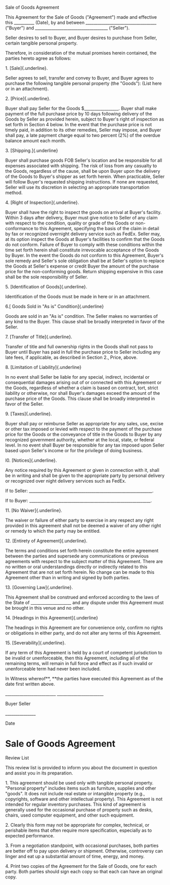 Sale of Goods Agreement

This Agreement for the Sale of Goods (\"Agreement\") made and effective
this \_\_\_\_\_\_\_\_\_\_ (Date), by and between
\_\_\_\_\_\_\_\_\_\_\_\_\_\_\_\_\_\_\_\_\_\_\_\_\_\_\_\_\_\_\_\_\_\_\_
(\"Buyer\") and
\_\_\_\_\_\_\_\_\_\_\_\_\_\_\_\_\_\_\_\_\_\_\_\_\_\_\_\_\_\_\_\_\_\_\_\_
(\"Seller\").

Seller desires to sell to Buyer, and Buyer desires to purchase from
Seller, certain tangible personal property.

Therefore, in consideration of the mutual promises herein contained, the
parties hereto agree as follows:

1\. [Sale]{.underline}.

Seller agrees to sell, transfer and convey to Buyer, and Buyer agrees to
purchase the following tangible personal property (the \"Goods\"): (List
here or in an attachment).

2\. [Price]{.underline}.

Buyer shall pay Seller for the Goods
\$\_\_\_\_\_\_\_\_\_\_\_\_\_\_\_\_\_. Buyer shall make payment of the
full purchase price by 10 days following delivery of the Goods by Seller
as provided herein, subject to Buyer\'s right of inspection as set forth
in Section 4 below. In the event that the purchase price is not timely
paid, in addition to its other remedies, Seller may impose, and Buyer
shall pay, a late payment charge equal to two percent (2%) of the
overdue balance amount each month.

3\. [Shipping.]{.underline}

Buyer shall purchase goods FOB Seller's location and be responsible for
all expenses associated with shipping. The risk of loss from any
casualty to the Goods, regardless of the cause, shall be upon Buyer upon
the delivery of the Goods to Buyer\'s shipper as set forth herein. When
practicable, Seller will follow Buyer\'s requested shipping
instructions. If none are requested, Seller will use its discretion in
selecting an appropriate transportation method.

4\. [Right of Inspection]{.underline}.

Buyer shall have the right to inspect the goods on arrival at Buyer\'s
facility. Within 3 days after delivery, Buyer must give notice to Seller
of any claim with respect to the condition, quality or grade of the
Goods or non-conformance to this Agreement, specifying the basis of the
claim in detail by fax or recognized overnight delivery service such as
FedEx. Seller may, at its option inspect the Goods at Buyer\'s
facilities to confirm that the Goods do not conform. Failure of Buyer to
comply with these conditions within the time set forth herein shall
constitute irrevocable acceptance of the Goods by Buyer. In the event
the Goods do not conform to this Agreement, Buyer\'s sole remedy and
Seller\'s sole obligation shall be at Seller\'s option to replace the
Goods at Seller\'s expense or credit Buyer the amount of the purchase
price for the non-conforming goods. Return shipping expensive in this
case shall be the sole responsibility of Seller.

5\. [Identification of Goods]{.underline}.

Identification of the Goods must be made in here or in an attachment.

6.[ Goods Sold in "As is" Condition]{.underline}

Goods are sold in an "As is" condition. The Seller makes no warranties
of any kind to the Buyer. This clause shall be broadly interpreted in
favor of the Seller.

7\. [Transfer of Title]{.underline}.

Transfer of title and full ownership rights in the Goods shall not pass
to Buyer until Buyer has paid in full the purchase price to Seller
including any late fees, if applicable, as described in Section 2.,
Price, above.

8\. [Limitation of Liability]{.underline}

In no event shall Seller be liable for any special, indirect, incidental
or consequential damages arising out of or connected with this Agreement
or the Goods, regardless of whether a claim is based on contract, tort,
strict liability or otherwise, nor shall Buyer\'s damages exceed the
amount of the purchase price of the Goods. This clause shall be broadly
interpreted in favor of the Seller.

9\. [Taxes]{.underline}.

Buyer shall pay or reimburse Seller as appropriate for any sales, use,
excise or other tax imposed or levied with respect to the payment of the
purchase price for the Goods or the conveyance of title in the Goods to
Buyer by any recognized government authority, whether at the local,
state, or federal level. In no event shall Buyer be responsible for any
tax imposed upon Seller based upon Seller\'s income or for the privilege
of doing business.

I0. [Notices]{.underline}.

Any notice required by this Agreement or given in connection with it,
shall be in writing and shall be given to the appropriate party by
personal delivery or recognized over night delivery services such as
FedEx.

If to Seller:
\_\_\_\_\_\_\_\_\_\_\_\_\_\_\_\_\_\_\_\_\_\_\_\_\_\_\_\_\_\_\_\_\_\_\_\_\_\_\_\_\_\_\_\_\_\_\_\_\_\_\_\_\_\_\_\_\_\_\_\_\_.

If to Buyer:
\_\_\_\_\_\_\_\_\_\_\_\_\_\_\_\_\_\_\_\_\_\_\_\_\_\_\_\_\_\_\_\_\_\_\_\_\_\_\_\_\_\_\_\_\_\_\_\_\_\_\_\_\_\_\_\_\_\_\_\_.

11\. [No Waiver]{.underline}.

The waiver or failure of either party to exercise in any respect any
right provided in this agreement shall not be deemed a waiver of any
other right or remedy to which the party may be entitled.

12\. [Entirety of Agreement]{.underline}.

The terms and conditions set forth herein constitute the entire
agreement between the parties and supersede any communications or
previous agreements with respect to the subject matter of this
Agreement. There are no written or oral understandings directly or
indirectly related to this Agreement that are not set forth herein. No
change can be made to this Agreement other than in writing and signed by
both parties.

13\. [Governing Law]{.underline}.

This Agreement shall be construed and enforced according to the laws of
the State of \_\_\_\_\_\_\_\_\_\_\_\_\_\_\_\_\_\_\_\_ and any dispute
under this Agreement must be brought in this venue and no other.

14\. [Headings in this Agreement]{.underline}

The headings in this Agreement are for convenience only, confirm no
rights or obligations in either party, and do not alter any terms of
this Agreement.

15\. [Severability]{.underline}.

If any term of this Agreement is held by a court of competent
jurisdiction to be invalid or unenforceable, then this Agreement,
including all of the remaining terms, will remain in full force and
effect as if such invalid or unenforceable term had never been included.

In Witness whereof**, **the parties have executed this Agreement as of
the date first written above.

\_\_\_\_\_\_\_\_\_\_\_\_\_\_\_\_\_\_\_\_\_\_\_\_\_
\_\_\_\_\_\_\_\_\_\_\_\_\_\_\_\_\_\_\_\_\_\_\_

Buyer Seller

\_\_\_\_\_\_\_\_\_\_\_\_\_\_\_

Date

# Sale of Goods Agreement

Review List

This review list is provided to inform you about the document in
question and assist you in its preparation.

1\. This agreement should be used only with tangible personal property.
\"Personal property\" includes items such as furniture, supplies and
other \"goods\". It does not include real estate or intangible property
(e.g., copyrights, software and other intellectual property). This
Agreement is not intended for regular inventory purchases. This kind of
agreement is generally used for the occasional purchase of property such
as desks, chairs, used computer equipment, and other such equipment.

2\. Clearly this form may not be appropriate for complex, technical, or
perishable items that often require more specification, especially as to
expected performance.

3\. From a negotiation standpoint, with occasional purchases, both
parties are better off to pay upon delivery or shipment. Otherwise,
controversy can linger and eat up a substantial amount of time, energy,
and money.

4\. Print two copies of the Agreement for the Sale of Goods, one for
each party. Both parties should sign each copy so that each can have an
original copy.
